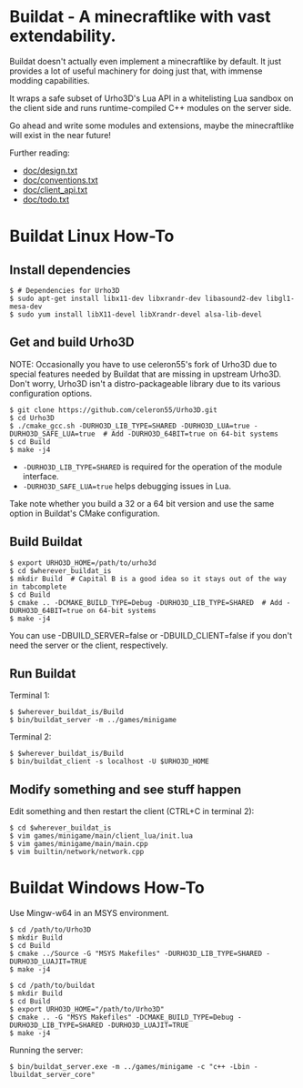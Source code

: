 Buildat - A minecraftlike with vast extendability.
==================================================

Buildat doesn't actually even implement a minecraftlike by default. It just
provides a lot of useful machinery for doing just that, with immense modding
capabilities.

It wraps a safe subset of Urho3D's Lua API in a whitelisting Lua sandbox on
the client side and runs runtime-compiled C++ modules on the server side.

Go ahead and write some modules and extensions, maybe the minecraftlike will
exist in the near future!

Further reading:

* [doc/design.txt](doc/design.txt)
* [doc/conventions.txt](doc/conventions.txt)
* [doc/client_api.txt](doc/client_api.txt)
* [doc/todo.txt](doc/todo.txt)

Buildat Linux How-To
====================

Install dependencies
----------------------

	$ # Dependencies for Urho3D
	$ sudo apt-get install libx11-dev libxrandr-dev libasound2-dev libgl1-mesa-dev
	$ sudo yum install libX11-devel libXrandr-devel alsa-lib-devel

Get and build Urho3D
----------------------

NOTE: Occasionally you have to use celeron55's fork of Urho3D due to special
	  features needed by Buildat that are missing in upstream Urho3D. Don't
	  worry, Urho3D isn't a distro-packageable library due to its various
	  configuration options.

    $ git clone https://github.com/celeron55/Urho3D.git
    $ cd Urho3D
    $ ./cmake_gcc.sh -DURHO3D_LIB_TYPE=SHARED -DURHO3D_LUA=true -DURHO3D_SAFE_LUA=true  # Add -DURHO3D_64BIT=true on 64-bit systems
    $ cd Build
    $ make -j4

* `-DURHO3D_LIB_TYPE=SHARED` is required for the operation of the module interface.
* `-DURHO3D_SAFE_LUA=true` helps debugging issues in Lua.

Take note whether you build a 32 or a 64 bit version and use the same option in
Buildat's CMake configuration.

Build Buildat
---------------

    $ export URHO3D_HOME=/path/to/urho3d
    $ cd $wherever_buildat_is
    $ mkdir Build  # Capital B is a good idea so it stays out of the way in tabcomplete
    $ cd Build
    $ cmake .. -DCMAKE_BUILD_TYPE=Debug -DURHO3D_LIB_TYPE=SHARED  # Add -DURHO3D_64BIT=true on 64-bit systems
    $ make -j4

You can use -DBUILD_SERVER=false or -DBUILD_CLIENT=false if you don't need the
server or the client, respectively.

Run Buildat
-------------

Terminal 1:

    $ $wherever_buildat_is/Build
    $ bin/buildat_server -m ../games/minigame

Terminal 2:

    $ $wherever_buildat_is/Build
    $ bin/buildat_client -s localhost -U $URHO3D_HOME

Modify something and see stuff happen
---------------------------------------

Edit something and then restart the client (CTRL+C in terminal 2):

    $ cd $wherever_buildat_is
    $ vim games/minigame/main/client_lua/init.lua
    $ vim games/minigame/main/main.cpp
    $ vim builtin/network/network.cpp

Buildat Windows How-To
======================

Use Mingw-w64 in an MSYS environment.

    $ cd /path/to/Urho3D
    $ mkdir Build
    $ cd Build
    $ cmake ../Source -G "MSYS Makefiles" -DURHO3D_LIB_TYPE=SHARED -DURHO3D_LUAJIT=TRUE
    $ make -j4

    $ cd /path/to/buildat
    $ mkdir Build
    $ cd Build
	$ export URHO3D_HOME="/path/to/Urho3D"
    $ cmake .. -G "MSYS Makefiles" -DCMAKE_BUILD_TYPE=Debug -DURHO3D_LIB_TYPE=SHARED -DURHO3D_LUAJIT=TRUE
    $ make -j4

Running the server:

    $ bin/buildat_server.exe -m ../games/minigame -c "c++ -Lbin -lbuildat_server_core"

